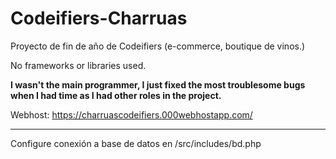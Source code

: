 # Codeifiers-Charruas

Proyecto de fin de año de Codeifiers (e-commerce, boutique de vinos.)

No frameworks or libraries used.

**I wasn't the main programmer, I just fixed the most troublesome bugs when I had time as I had other roles in the project.**

Webhost: https://charruascodeifiers.000webhostapp.com/

---

Configure conexión a base de datos en /src/includes/bd.php
